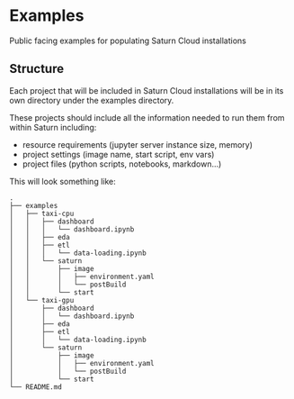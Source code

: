 # Examples
Public facing examples for populating Saturn Cloud installations

## Structure

Each project that will be included in Saturn Cloud installations will be in its own directory under the examples directory.

These projects should include all the information needed to run them from within Saturn including:

 - resource requirements (jupyter server instance size, memory)
 - project settings (image name, start script, env vars)
 - project files (python scripts, notebooks, markdown...)

This will look something like:

```
.
├── examples
│   ├── taxi-cpu
│   │   ├── dashboard
│   │   │   └── dashboard.ipynb
│   │   ├── eda
│   │   ├── etl
│   │   │   └── data-loading.ipynb
│   │   └── saturn
│   │       ├── image
│   │       │   ├── environment.yaml
│   │       │   └── postBuild
│   │       └── start
│   └── taxi-gpu
│       ├── dashboard
│       │   └── dashboard.ipynb
│       ├── eda
│       ├── etl
│       │   └── data-loading.ipynb
│       └── saturn
│           ├── image
│           │   ├── environment.yaml
│           │   └── postBuild
│           └── start
└── README.md
